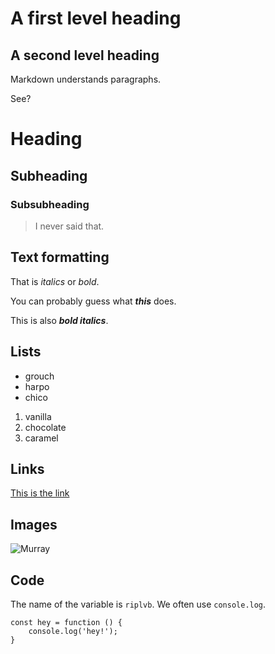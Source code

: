 A first level heading
=====================

A second level heading
----------------------

Markdown understands paragraphs.

See?

# Heading

## Subheading

### Subsubheading

> I never said that.

## Text formatting

That is _italics_ or *bold*.

You can probably guess what ___this___ does.

This is also ***bold italics***.

## Lists

* grouch
* harpo
* chico

1. vanilla
1. chocolate
1. caramel

## Links

[This is the link](http://www.ga.co/)

## Images

![Murray](https://www.fillmurray.com/50/50)

## Code

The name of the variable is `riplvb`. We often use `console.log`.

```
const hey = function () {
    console.log('hey!');
}
```

